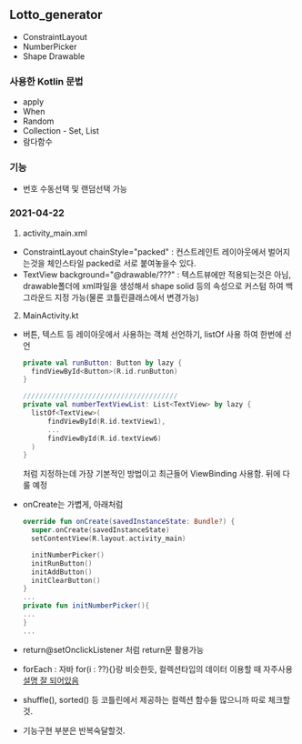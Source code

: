 ## Lotto_generator
+ ConstraintLayout
+ NumberPicker
+ Shape Drawable

### 사용한 Kotlin 문법
+ apply
+ When
+ Random
+ Collection - Set, List
+ 람다함수

### 기능
+ 번호 수동선택 및 랜덤선택 가능

### 2021-04-22
1. activity_main.xml  
  + ConstraintLayout chainStyle="packed" : 컨스트레인트 레이아웃에서 벌어지는것을 체인스타일 packed로 서로 붙여놓을수 있다.
  + TextView background="@drawable/???" : 텍스트뷰에만 적용되는것은 아님, drawable폴더에 xml파일을 생성해서 shape solid 등의 속성으로 커스텀 하여 백그라운드 지정 가능(물론 코틀린클래스에서 변경가능)

2. MainActivity.kt
  + 버튼, 텍스트 등 레이아웃에서 사용하는 객체 선언하기, listOf 사용 하여 한번에 선언 
    ```KOTLIN
    private val runButton: Button by lazy {
      findViewById<Button>(R.id.runButton)
    }
    
    //////////////////////////////////////
    private val numberTextViewList: List<TextView> by lazy {
      listOf<TextView>(
          findViewById(R.id.textView1),
          ...
          findViewById(R.id.textView6)
      )
    }
    ```
    처럼 지정하는데 가장 기본적인 방법이고 최근들어 ViewBinding 사용함. 뒤에 다룰 예정
    
  + onCreate는 가볍게, 아래처럼
    ```KOTLIN
    override fun onCreate(savedInstanceState: Bundle?) {
      super.onCreate(savedInstanceState)
      setContentView(R.layout.activity_main)

      initNumberPicker()
      initRunButton()
      initAddButton()
      initClearButton()
    }
    ...
    private fun initNumberPicker(){
    ...
    }
    ...
    ```
  + return@setOnclickListener 처럼 return문 활용가능  
  + forEach : 자바 for(i : ??){}랑 비슷한듯, 컬렉션타입의 데이터 이용할 때 자주사용 [설명 잘 되어있음](https://ddolcat.tistory.com/561)
  + shuffle(), sorted() 등 코틀린에서 제공하는 컬렉션 함수들 많으니까 따로 체크할것.
  + 기능구현 부분은 반복숙달할것.
